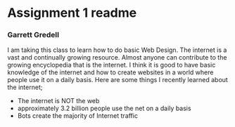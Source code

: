 <h1>Assignment 1 readme</h1>
<h3>Garrett Gredell</h3>
<p> I am taking this class to learn how to do basic Web Design. The internet is a vast and continually growing resource. Almost anyone can contribute to the growing encyclopedia that is the internet. I think it is good to have basic knowledge of the internet and how to create websites in a world where people use it on a daily basis. Here are some things I recently learned about the internet;</p>

<ul>
  <li>The internet is NOT the web</li>
  <li>approximately 3.2 billion people use the net on a daily basis</li>
  <li> Bots create the majority of Internet traffic</li>
</ul>  
